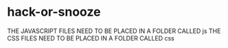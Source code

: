 # hack-or-snooze

THE JAVASCRIPT FILES NEED TO BE PLACED IN A FOLDER CALLED js
THE CSS FILES NEED TO BE PLACED IN A FOLDER CALLED css

